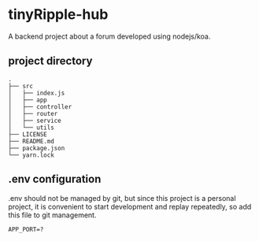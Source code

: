 # tinyRipple-hub

A backend project about a forum developed using nodejs/koa.

## project directory

```text
.
├── src
│   ├── index.js
│   ├── app
│   ├── controller
│   ├── router
│   ├── service
│   └── utils
├── LICENSE
├── README.md
├── package.json
└── yarn.lock
```

## .env configuration

.env should not be managed by git, but since this project is a personal project, it is convenient to start development and replay repeatedly, so add this file to git management.

```.env
APP_PORT=?
```
